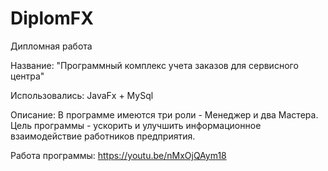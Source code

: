 # DiplomFX
Дипломная работа

Название: "Программный комплекс учета заказов для сервисного центра"

Использовались: JavaFx + MySql

Описание: В программе имеются три роли - Менеджер и два Мастера. Цель программы - ускорить и улучшить информационное взаимодействие работников предприятия.
 
Работа программы: https://youtu.be/nMxOjQAym18
